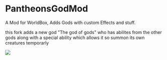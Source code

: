 # PantheonsGodMod
A Mod for WorldBox, Adds Gods with custom Effects and stuff.

this fork adds a new god "The god of gods" who has abilites from the other gods along with a special ability which allows it so summon its own creatures temporarly

<a href="https://gamebanana.com/mods/456554"><img src="https://gamebanana.com/mods/embeddables/456554?type=large"/></a>
